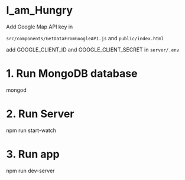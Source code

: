 
# I_am_Hungry

Add Google Map API key in

`src/components/GetDataFromGoogleAPI.js`
and
`public/index.html`

add GOOGLE_CLIENT_ID and GOOGLE_CLIENT_SECRET
in `server/.env`

# 1. Run MongoDB database
mongod

# 2. Run Server
npm run start-watch

# 3. Run app
npm run dev-server
